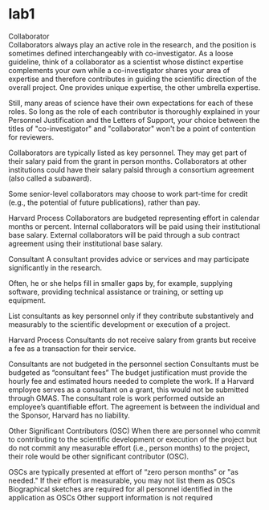 # lab1

Collaborator  
Collaborators always play an active role in the research, and the position is sometimes defined interchangeably with co-investigator. As a loose guideline, think of a collaborator as a scientist whose distinct expertise complements your own while a co-investigator shares your area of expertise and therefore contributes in guiding the scientific direction of the overall project. One provides unique expertise, the other umbrella expertise.

Still, many areas of science have their own expectations for each of these roles. So long as the role of each contributor is thoroughly explained in your Personnel Justification and the Letters of Support, your choice between the titles of "co-investigator" and "collaborator" won't be a point of contention for reviewers.

Collaborators are typically listed as key personnel. They may get part of their salary paid from the grant in person months. Collaborators at other institutions could have their salary palsid through a consortium agreement (also called a subaward).

Some senior-level collaborators may choose to work part-time for credit (e.g., the potential of future publications), rather than pay.

Harvard Process
Collaborators are budgeted representing effort in calendar months or percent. Internal collaborators will be paid using their institutional base salary. External collaborators will be paid through a sub contract agreement using their institutional base salary.

Consultant
A consultant provides advice or services and may participate significantly in the research.

Often, he or she helps fill in smaller gaps by, for example, supplying software, providing technical assistance or training, or setting up equipment.

List consultants as key personnel only if they contribute substantively and measurably to the scientific development or execution of a project.

Harvard Process
Consultants do not receive salary from grants but receive a fee as a transaction for their service.

Consultants are not budgeted in the personnel section
Consultants must be budgeted as “consultant fees”
The budget justification must provide the hourly fee and estimated hours needed to complete the work.
If a Harvard employee serves as a consultant on a grant, this would not be submitted through GMAS. The consultant role is work performed outside an employee’s quantifiable effort. The agreement is between the individual and the Sponsor, Harvard has no liability.

Other Significant Contributors (OSC)
When there are personnel who commit to contributing to the scientific development or execution of the project but do not commit any measurable effort (i.e., person months) to the project, their role would be other significant contributor (OSC).

OSCs are typically presented at effort of “zero person months” or "as needed." If their effort is measurable, you may not list them as OSCs
Biographical sketches are required for all personnel identified in the application as OSCs
Other support information is not required
